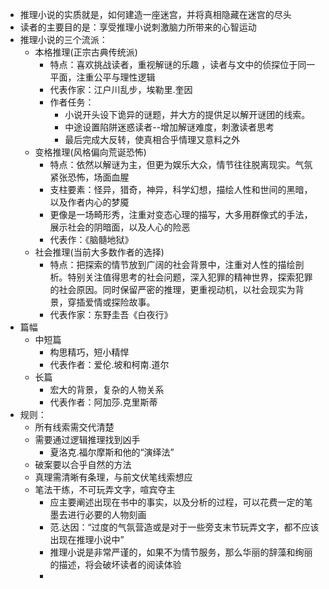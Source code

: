 - 推理小说的实质就是，如何建造一座迷宫，并将真相隐藏在迷宫的尽头
- 读者的主要目的是：享受推理小说刺激脑力所带来的心智运动
- 推理小说的三个流派：
	- 本格推理(正宗古典传统派)
		- 特点：喜欢挑战读者，重视解谜的乐趣 ，读者与文中的侦探位于同一平面，注重公平与理性逻辑
		- 代表作家：江户川乱步，埃勒里.奎因
		- 作者任务：
			- 小说开头设下诡异的谜题，并大方的提供足以解开谜团的线索。
			- 中途设置陷阱迷惑读者--增加解谜难度，刺激读者思考
			- 最后完成大反转，使真相合乎情理又意料之外
	- 变格推理(风格偏向荒诞恐怖)
		- 特点：依然以解谜为主，但更为娱乐大众，情节往往脱离现实。气氛紧张恐怖，场面血腥
		- 支柱要素：怪异，猎奇，神异，科学幻想，描绘人性和世间的黑暗，以及作者内心的梦魇
		- 更像是一场畸形秀，注重对变态心理的描写，大多用群像式的手法，展示社会的阴暗面，以及人心的险恶
		- 代表作：《脑髓地狱》
	- 社会推理(当前大多数作者的选择)
		- 特点：把探索的情节放到广阔的社会背景中，注重对人性的描绘剖析。特别关注值得思考的社会问题，深入犯罪的精神世界，探索犯罪的社会原因。同时保留严密的推理，更重视动机，以社会现实为背景，穿插爱情或探险故事。
		- 代表作家：东野圭吾《白夜行》
- 篇幅
	- 中短篇
		- 构思精巧，短小精悍
		- 代表作者：爱伦.坡和柯南.道尔
	- 长篇
		- 宏大的背景，复杂的人物关系
		- 代表作者：阿加莎.克里斯蒂
- 规则：
	- 所有线索需交代清楚
	- 需要通过逻辑推理找到凶手
		- 夏洛克.福尔摩斯和他的“演绎法”
	- 破案要以合乎自然的方法
	- 真理需清晰有条理，与前文伏笔线索想应
	- 笔法干练，不可玩弄文字，喧宾夺主
		- 应主要阐述出现在书中的事实，以及分析的过程，可以花费一定的笔墨去进行必要的人物刻画
		- 范.达因：“过度的气氛营造或是对于一些旁支末节玩弄文字，都不应该出现在推理小说中”
		- 推理小说是非常严谨的，如果不为情节服务，那么华丽的辞藻和绚丽的描述，将会破坏读者的阅读体验
		-